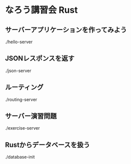 # なろう講習会 Rust


## サーバーアプリケーションを作ってみよう
./hello-server

## JSONレスポンスを返す
./json-server

## ルーティング
./routing-server

## サーバー演習問題
./exercise-server

## Rustからデータベースを扱う
./database-init

